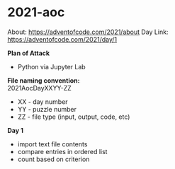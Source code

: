 # 2021-aoc
About:    https://adventofcode.com/2021/about
Day Link: https://adventofcode.com/2021/day/1
  
**Plan of Attack**
- Python via Jupyter Lab
  
**File naming convention:**  
2021AocDayXXYY-ZZ  
- XX - day number  
- YY - puzzle number  
- ZZ - file type (input, output, code, etc)  
  
**Day 1**
- import text file contents
- compare entries in ordered list
- count based on criterion

